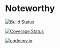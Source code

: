 # Noteworthy

[![Build Status](https://travis-ci.org/ananth-pallaseni/Noteworthy.jl.svg?branch=master)](https://travis-ci.org/ananth-pallaseni/Noteworthy.jl)

[![Coverage Status](https://coveralls.io/repos/ananth-pallaseni/Noteworthy.jl/badge.svg?branch=master&service=github)](https://coveralls.io/github/ananth-pallaseni/Noteworthy.jl?branch=master)

[![codecov.io](http://codecov.io/github/ananth-pallaseni/Noteworthy.jl/coverage.svg?branch=master)](http://codecov.io/github/ananth-pallaseni/Noteworthy.jl?branch=master)
